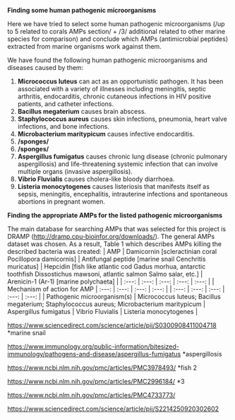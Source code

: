 **Finding some human pathogenic microorganisms**

Here we have tried to select some human pathogenic microorganisms (/up to 5 related to corals AMPs section/ + /3/ additional related to other marine species for comparison) and conclude which AMPs (antimicrobial peptides) extracted from marine organisms work against them.

We have found the following human pathogenic microorganisms and diseases caused by them:
1) **Micrococcus luteus** can act as an opportunistic pathogen. It has been associated with a variety of illnesses including meningitis, septic arthritis, endocarditis, chronic cutaneous infections in HIV positive patients, and catheter infections.
2) **Bacillus megaterium** causes brain abscess.
3) **Staphylococcus aureus** causes skin infections, pneumonia, heart valve infections, and bone infections.
4) **Microbacterium maritypicum** causes infective endocarditis.
5) **/sponges/**
6) **/sponges/**
7) **Aspergillus fumigatus** causes chronic lung disease (chronic pulmonary aspergillosis) and life-threatening systemic infection that can involve multiple organs (invasive aspergillosis).
8) **Vibrio Fluvialis** causes cholera-like bloody diarrhoea.
9) **Listeria monocytogenes** causes listeriosis that manifests itself as sepsis, meningitis, encephalitis, intrauterine infections and spontaneous abortions in pregnant women.

**Finding the appropriate AMPs for the listed pathogenic microorganisms**

The main database for searching AMPs that was selected for this project is DRAMP (http://dramp.cpu-bioinfor.org/downloads/). The general AMPs dataset was chosen. As a result, Table 1 which describes AMPs killing the described bacteria was created:
| AMP | Damicornin [scleractinian coral Pocillopora damicornis] | Antifungal peptide [marine snail Cenchritis muricatus] | Hepcidin [fish like atlantic cod Gadus morhua, antarctic toothfish Dissostichus mawsoni,  atlantic salmon Salmo salar, etc.] | Arenicin-1 (Ar-1) [marine polychaeta] |
| :---: | :---: | :---: | :---: | :---: |
| Mechanism of action for AMP  | :---: | :---: | :---: | :---: |
| :---: | :---: | :---: | :---: | :---: |
| Pathogenic microorganism(s) | Micrococcus luteus; Bacillus megaterium; Staphylococcus aureus; Microbacterium maritypicum | Aspergillus fumigatus | Vibrio Fluvialis | Listeria monocytogenes |

https://www.sciencedirect.com/science/article/pii/S0300908411004718 *marine snail

https://www.immunology.org/public-information/bitesized-immunology/pathogens-and-disease/aspergillus-fumigatus *aspergillosis

https://www.ncbi.nlm.nih.gov/pmc/articles/PMC3978493/ *fish 2

https://www.ncbi.nlm.nih.gov/pmc/articles/PMC2996184/ *3

https://www.ncbi.nlm.nih.gov/pmc/articles/PMC4733773/

https://www.sciencedirect.com/science/article/pii/S2214250920302602
